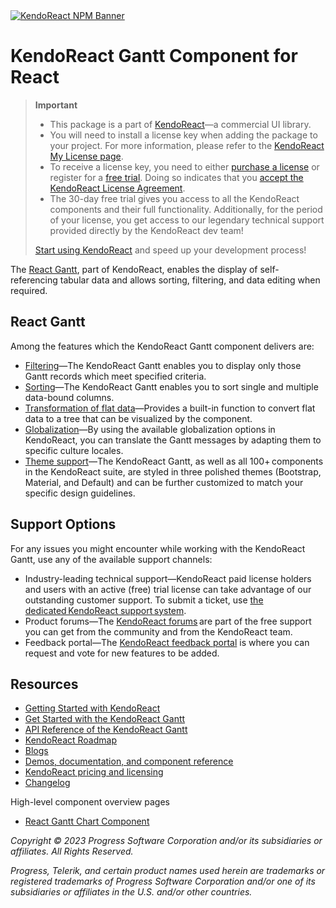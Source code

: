 <a href="https://www.telerik.com/kendo-react-ui?utm_medium=referral&utm_source=npm&utm_campaign=kendo-ui-react-trial-npm-gantt&utm_content=banner" target="_blank">
<img src="https://www.telerik.com/kendo-react-ui/components/npm-banner.svg" alt="KendoReact NPM Banner">
</a>

# KendoReact Gantt Component for React

> **Important**
> * This package is а part of [KendoReact](https://www.telerik.com/kendo-react-ui?utm_medium=referral&utm_source=npm&utm_campaign=kendo-ui-react-trial-npm-gantt)&mdash;a commercial UI library.
> * You will need to install a license key when adding the package to your project. For more information, please refer to the [KendoReact My License page](https://www.telerik.com/kendo-react-ui/components/my-license/?utm_medium=referral&utm_source=npm&utm_campaign=kendo-ui-react-trial-npm-gantt).
> * To receive a license key, you need to either [purchase a license](https://www.telerik.com/kendo-react-ui/pricing?utm_medium=referral&utm_source=npm&utm_campaign=kendo-ui-react-trial-npm-gantt) or register for a [free trial](https://www.telerik.com/try/kendo-react-ui?utm_medium=referral&utm_source=npm&utm_campaign=kendo-ui-react-trial-npm-gantt). Doing so indicates that you [accept the KendoReact License Agreement](https://www.telerik.com/purchase/license-agreement/progress-kendoreact?utm_medium=referral&utm_source=npm&utm_campaign=kendo-ui-react-trial-npm-gantt).
> * The 30-day free trial gives you access to all the KendoReact components and their full functionality. Additionally, for the period of your license, you get access to our legendary technical support provided directly by the KendoReact dev team!
>
> [Start using KendoReact](https://www.telerik.com/try/kendo-react-ui?utm_medium=referral&utm_source=npm&utm_campaign=kendo-ui-react-trial-npm-gantt) and speed up your development process!

The [React Gantt](https://www.telerik.com/kendo-react-ui/gantt-chart), part of KendoReact, enables the display of self-referencing tabular data and allows sorting, filtering, and data editing when required.

## React Gantt

Among the features which the KendoReact Gantt component delivers are:

* [Filtering](https://www.telerik.com/kendo-react-ui/components/gantt/filtering/?utm_medium=referral&utm_source=npm&utm_campaign=kendo-ui-react-trial-npm-gantt)&mdash;The KendoReact Gantt enables you to display only those Gantt records which meet specified criteria.
* [Sorting](https://www.telerik.com/kendo-react-ui/components/gantt/sorting/?utm_medium=referral&utm_source=npm&utm_campaign=kendo-ui-react-trial-npm-gantt)&mdash;The KendoReact Gantt enables you to sort single and multiple data-bound columns.
* [Transformation of flat data](https://www.telerik.com/kendo-react-ui/components/gantt/flat-data/?utm_medium=referral&utm_source=npm&utm_campaign=kendo-ui-react-trial-npm-gantt)&mdash;Provides a built-in function to convert flat data to a tree that can be visualized by the component.
* [Globalization](https://www.telerik.com/kendo-react-ui/components/gantt/globalization/?utm_medium=referral&utm_source=npm&utm_campaign=kendo-ui-react-trial-npm-gantt)&mdash;By using the available globalization options in KendoReact, you can translate the Gantt messages by adapting them to specific culture locales.
* [Theme support](https://www.telerik.com/kendo-react-ui/components/styling/?utm_medium=referral&utm_source=npm&utm_campaign=kendo-ui-react-trial-npm-gantt)&mdash;The KendoReact Gantt, as well as all 100+ components in the KendoReact suite, are styled in three polished themes (Bootstrap, Material, and Default) and can be further customized to match your specific design guidelines.

## Support Options

For any issues you might encounter while working with the KendoReact Gantt, use any of the available support channels:

* Industry-leading technical support&mdash;KendoReact paid license holders and users with an active (free) trial license can take advantage of our outstanding customer support. To submit a ticket, use [the dedicated KendoReact support system](https://www.telerik.com/account/support-tickets?utm_medium=referral&utm_source=npm&utm_campaign=kendo-ui-react-trial-npm-gantt).
* Product forums&mdash;The [KendoReact forums](https://www.telerik.com/forums/kendo-ui-react?utm_medium=referral&utm_source=npm&utm_campaign=kendo-ui-react-trial-npm-gantt) are part of the free support you can get from the community and from the KendoReact team.
* Feedback portal&mdash;The [KendoReact feedback portal](https://feedback.telerik.com/kendo-react-ui?utm_medium=referral&utm_source=npm&utm_campaign=kendo-ui-react-trial-npm-gantt) is where you can request and vote for new features to be added.

## Resources

* [Getting Started with KendoReact](https://www.telerik.com/kendo-react-ui/components/getting-started/?utm_medium=referral&utm_source=npm&utm_campaign=kendo-ui-react-trial-npm-gantt)
* [Get Started with the KendoReact Gantt](https://www.telerik.com/kendo-react-ui/components/gantt/?utm_medium=referral&utm_source=npm&utm_campaign=kendo-ui-react-trial-npm-gantt)
* [API Reference of the KendoReact Gantt](https://www.telerik.com/kendo-react-ui/components/gantt/api/GanttProps/?utm_medium=referral&utm_source=npm&utm_campaign=kendo-ui-react-trial-npm-gantt)
* [KendoReact Roadmap](https://www.telerik.com/support/whats-new/kendo-react-ui/roadmap?utm_medium=referral&utm_source=npm&utm_campaign=kendo-ui-react-trial-npm-gantt)
* [Blogs](https://www.telerik.com/blogs/tag/kendoreact?utm_medium=referral&utm_source=npm&utm_campaign=kendo-ui-react-trial-npm-gantt)
* [Demos, documentation, and component reference](https://www.telerik.com/kendo-react-ui/components/?utm_medium=referral&utm_source=npm&utm_campaign=kendo-ui-react-trial-npm-gantt)
* [KendoReact pricing and licensing](https://www.telerik.com/kendo-react-ui/pricing?utm_medium=referral&utm_source=npm&utm_campaign=kendo-ui-react-trial-npm-gantt)
* [Changelog](https://www.telerik.com/kendo-react-ui/components/changelogs/ui-for-react/?utm_medium=referral&utm_source=npm&utm_campaign=kendo-ui-react-trial-npm-gantt)

High-level component overview pages

* [React Gantt Chart Component](https://www.telerik.com/kendo-react-ui/gantt-chart)

*Copyright © 2023 Progress Software Corporation and/or its subsidiaries or affiliates. All Rights Reserved.*

*Progress, Telerik, and certain product names used herein are trademarks or registered trademarks of Progress Software Corporation and/or one of its subsidiaries or affiliates in the U.S. and/or other countries.*
